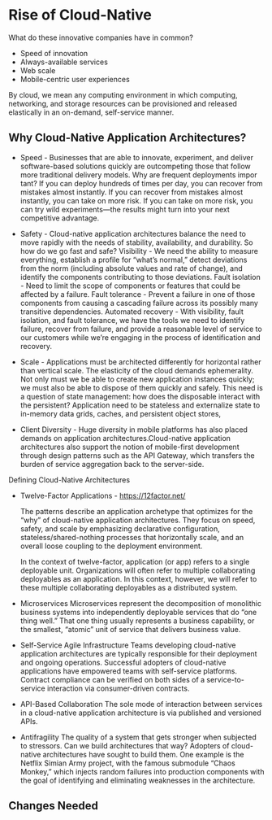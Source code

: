 # Rise of Cloud-Native
  What do these innovative companies have in common?
  * Speed of innovation
  * Always-available services
  * Web scale
  * Mobile-centric user experiences
  
 By cloud, we mean any computing environment in which computing, networking, 
 and storage resources can be provisioned and released elastically in an on-demand, 
 self-service manner.
 
 ## Why Cloud-Native Application Architectures?
 * Speed - Businesses that are able to innovate, experiment, and deliver software-based 
 solutions quickly are outcompeting those that follow more traditional delivery models.
 Why are frequent deployments impor tant? 
 If you can deploy hundreds of times per day, you can recover from mistakes almost instantly. 
 If you can recover from mistakes almost instantly, you can take on more risk. 
 If you can take on more risk, you can try wild experiments—the results might turn
 into your next competitive advantage.
 
 * Safety - Cloud-native application architectures balance the need to move rapidly with the
needs of stability, availability, and durability.
    So how do we go fast and safe?
      Visibility - We need the ability to measure everything, 
        establish a profile for “what’s normal,” detect deviations from the norm 
        (including absolute values and rate of change), 
        and identify the components contributing to those deviations.
     Fault isolation - Need to limit the scope of components or features that could be 
        affected by a failure.
     Fault tolerance - Prevent a failure in one of those components from 
        causing a cascading failure across its possibly many transitive dependencies.
     Automated recovery - With visibility, fault isolation, and fault tolerance, 
        we have the tools we need to identify failure, recover from failure, 
        and provide a reasonable level of service to our customers while we’re
        engaging in the process of identification and recovery.

 * Scale - Applications must be architected differently for horizontal rather than vertical
    scale. The elasticity of the cloud demands ephemerality. Not only
    must we be able to create new application instances quickly; we
    must also be able to dispose of them quickly and safely. This need is
    a question of state management: how does the disposable interact
    with the persistent? Application need to be stateless and externalize state to in-memory data grids, caches, 
    and persistent object stores,
    
* Client Diversity - Huge diversity in mobile platforms has also placed demands on
    application architectures.Cloud-native application architectures also support the 
    notion of mobile-first development through design patterns such as the API Gateway, 
    which transfers the burden of service aggregation back to the server-side.
      
Defining Cloud-Native Architectures
* Twelve-Factor Applications - https://12factor.net/

    The patterns describe an application archetype that optimizes for the
    “why” of cloud-native application architectures. They focus on speed, safety, and scale 
    by emphasizing declarative configuration, stateless/shared-nothing processes 
    that horizontally scale, and an overall loose coupling to the deployment environment. 
     
    In the context of twelve-factor, application (or app) refers to a single
    deployable unit. Organizations will often refer to multiple collaborating
    deployables as an application. In this context, however, we will
    refer to these multiple collaborating deployables as a distributed system.
* Microservices
  Microservices represent the decomposition of monolithic business systems into independently deployable services that do “one thing well.” That one thing usually represents a business capability, or the smallest, “atomic” unit of service that delivers business value.
  
* Self-Service Agile Infrastructure
  Teams developing cloud-native application architectures are typically responsible 
  for their deployment and ongoing operations. Successful adopters of cloud-native
  applications have empowered teams with self-service platforms.
  Contract compliance can be verified on both sides of a service-to-service interaction 
  via consumer-driven contracts. 
  
* API-Based Collaboration
  The sole mode of interaction between services in a cloud-native application architecture is via published and versioned APIs. 
  
* Antifragility
  The quality of a system that gets stronger when subjected to stressors. 
  Can we build architectures that way? Adopters of cloud-native architectures have sought to build them. One example is the Netflix Simian Army project, with the famous submodule “Chaos Monkey,” which injects random failures into production components with the goal of identifying and eliminating weaknesses in the architecture. 
 
## Changes Needed
